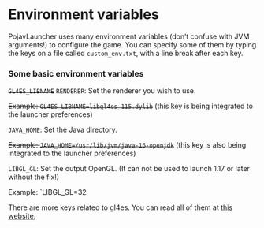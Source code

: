 # Environment variables

PojavLauncher uses many environment variables (don’t confuse with JVM arguments!) to configure the game. You can specify some of them by typing the keys on a file called `custom_env.txt`, with a line break after each key.

### Some basic environment variables

~~`GL4ES_LIBNAME`~~ `RENDERER`: Set the renderer you wish to use.

~~Example: `GL4ES_LIBNAME=libgl4es_115.dylib`~~ (this key is being integrated to the launcher preferences)

`JAVA_HOME`: Set the Java directory.

~~Example: `JAVA_HOME=/usr/lib/jvm/java-16-openjdk`~~ (this key is also being integrated to the launcher preferences)

`LIBGL_GL`: Set the output OpenGL. (It can not be used to launch 1.17 or later without the fix!)

Example: `LIBGL_GL=32

There are more keys related to gl4es. You can read all of them at [this website.](https://github.com/PojavLauncherTeam/gl4es/blob/master/USAGE.md)

